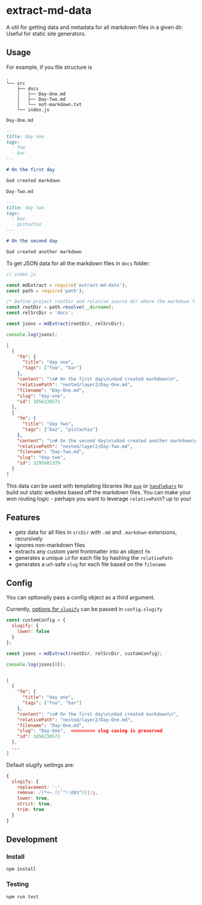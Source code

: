 # extract-md-data

A util for getting data and metadata for all markdown files in a given dir. Useful for static site generators.

## Usage

For example, if you file structure is

```
.
└── src
    ├── docs
    │   ├── Day-One.md
    │   ├── Day-Two.md
    │   └── not-markdown.txt
    └── index.js
```

`Day-One.md`

```md
---
title: day one
tags:
  - foo
  - bar
---

# On the first day

God created markdown
```

`Day-Two.md`

```md
---
title: day two
tags:
  - baz
  - pistachio
---

# On the second day

God created another markdown
```

To get JSON data for all the markdown files in `docs` folder:

```js
// index.js

const mdExtract = require('extract-md-data');
const path = require('path');

/* Define project rootDir and relative source dir where the markdown files live */
const rootDir = path.resolve(__dirname);
const relSrcDir = 'docs';

const jsons = mdExtract(rootDir, relSrcDir);

console.log(jsons);
```

```json
[
  {
    "fm": {
      "title": "day one",
      "tags": ["foo", "bar"]
    },
    "content": "\n# On the first day\n\nGod created markdown\n",
    "relativePath": "nested/layer2/Day-One.md",
    "filename": "Day-One.md",
    "slug": "day-one",
    "id": 1056230571
  },
  {
    "fm": {
      "title": "day two",
      "tags": ["baz", "pistachio"]
    },
    "content": "\n# On the second day\n\nGod created another markdown\n",
    "relativePath": "nested/layer2/Day-Two.md",
    "filename": "Day-Two.md",
    "slug": "day-two",
    "id": 3295981379
  }
]
```

This data can be used with templating libraries like [`pug`](https://pugjs.org/) or [`handlebars`](https://handlebarsjs.com/) to build out static websites based off the markdown files. You can make your won routing logic - perhaps you want to leverage `relativePath`? up to you!

## Features

- gets data for all files in `srcDir` with `.md` and `.markdown` extensions, recursively
- ignores non-markdown files
- extracts any custom yaml frontmatter into an object `fm`
- generates a unique `id` for each file by hashing the `relativePath`
- generates a url-safe `slug` for each file based on the `filename`

## Config

You can optionally pass a config object as a third argument.

Currently, [options for `slugify`](https://github.com/simov/slugify#options) can be passed in `config.slugify`

```js
const customConfig = {
  slugify: {
    lower: false
  }
};

const jsons = mdExtract(rootDir, relSrcDir, customConfig);

console.log(jsons[0]);
```

```json

[
  {
    "fm": {
      "title": "day one",
      "tags": ["foo", "bar"]
    },
    "content": "\n# On the first day\n\nGod created markdown\n",
    "relativePath": "nested/layer2/Day-One.md",
    "filename": "Day-One.md",
    "slug": "Day-One",  <======== slug casing is preserved
    "id": 1056230571
  },
  ...
]
```

Default slugify settings are:

```js
{
  slugify: {
    replacement: '-',
    remove: /[*+~.()'"!:@$%^()]/g,
    lower: true,
    strict: true,
    trim: true
  }
}
```

## Development

### Install

`npm install`

### Testing

`npm run test`
